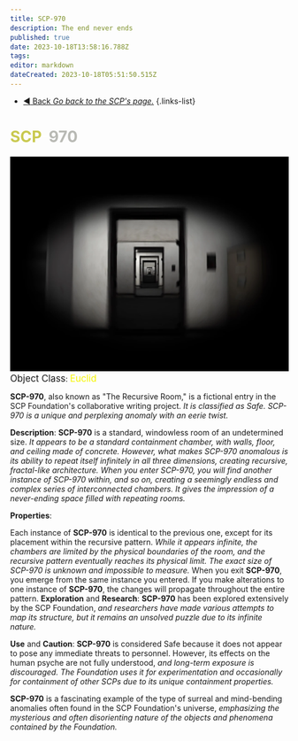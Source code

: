 ```yaml
---
title: SCP-970
description: The end never ends 
published: true
date: 2023-10-18T13:58:16.788Z
tags: 
editor: markdown
dateCreated: 2023-10-18T05:51:50.515Z
---
```


- [:arrow_backward: Back *Go back to the SCP's page.*](/en/game/scps#scps)
{.links-list}
# <font color="#c9c94f">SCP</font><font color="white">-</font><font color="#b8b9b4">970</font>
![970.webp](/images/roles/970.webp)<big>Object Class</big>: <font color="#f5f503"><big>Euclid</big></font>

**SCP-970**, also known as "The Recursive Room," is a fictional entry in the SCP Foundation's collaborative writing project. *It is classified as Safe. SCP-970 is a unique and perplexing anomaly with an eerie twist.*

**Description**:
**SCP-970** is a standard, windowless room of an undetermined size. *It appears to be a standard containment chamber, with walls, floor, and ceiling made of concrete. However, what makes SCP-970 anomalous is its ability to repeat itself infinitely in all three dimensions, creating recursive, fractal-like architecture. When you enter SCP-970, you will find another instance of SCP-970 within, and so on, creating a seemingly endless and complex series of interconnected chambers. It gives the impression of a never-ending space filled with repeating rooms.*

**Properties**:

Each instance of **SCP-970** is identical to the previous one, except for its placement within the recursive pattern.
*While it appears infinite, the chambers are limited by the physical boundaries of the room, and the recursive pattern eventually reaches its physical limit. The exact size of SCP-970 is unknown and impossible to measure.*
When you exit **SCP-970**, you emerge from the same instance you entered.
If you make alterations to one instance of **SCP-970**, the changes will propagate throughout the entire pattern.
**Exploration** and **Research**:
**SCP-970** has been explored extensively by the SCP Foundation, *and researchers have made various attempts to map its structure, but it remains an unsolved puzzle due to its infinite nature.*

**Use** and **Caution**:
**SCP-970** is considered Safe because it does not appear to pose any immediate threats to personnel. However, its effects on the human psyche are not fully understood, *and long-term exposure is discouraged. The Foundation uses it for experimentation and occasionally for containment of other SCPs due to its unique containment properties.*

**SCP-970** is a fascinating example of the type of surreal and mind-bending anomalies often found in the SCP Foundation's universe, *emphasizing the mysterious and often disorienting nature of the objects and phenomena contained by the Foundation.*